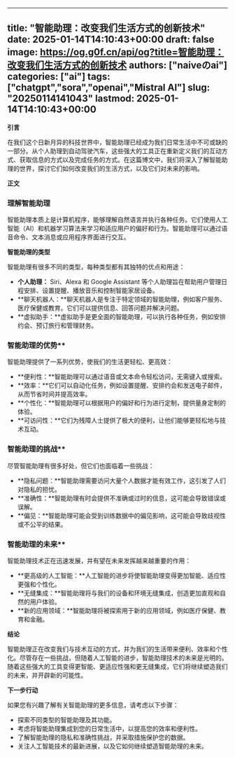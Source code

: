 
---
title: "智能助理：改变我们生活方式的创新技术"
date: 2025-01-14T14:10:43+00:00
draft: false
image: https://og.g0f.cn/api/og?title=智能助理：改变我们生活方式的创新技术
authors: ["naiveのai"]
categories: ["ai"]
tags: ["chatgpt","sora","openai","Mistral AI"]
slug: "20250114141043"
lastmod: 2025-01-14T14:10:43+00:00
---
**引言**

在我们这个日新月异的科技世界中，智能助理已经成为我们日常生活中不可或缺的一部分。从个人助理到自动驾驶汽车，这些强大的工具正在重新定义我们的互动方式、获取信息的方式以及完成任务的方式。在这篇博文中，我们将深入了解智能助理的世界，探讨它们如何改变我们的生活方式，以及它们对未来的影响。

**正文**

### 理解智能助理

智能助理本质上是计算机程序，能够理解自然语言并执行各种任务。它们使用人工智能（AI）和机器学习算法来学习和适应用户的偏好和行为。智能助理可以通过语音命令、文本消息或应用程序界面进行交互。

**智能助理的类型**

智能助理有很多不同的类型，每种类型都有其独特的优点和用途：

- **个人助理：** Siri、Alexa 和 Google Assistant 等个人助理旨在帮助用户管理日程安排、设置提醒、播放音乐和控制智能家居设备。
- **聊天机器人：**聊天机器人是专注于特定领域的智能助理，例如客户服务、医疗保健或教育。它们可以提供信息、回答问题并解决问题。
- **虚拟助手：**虚拟助手是更全面的智能助理，可以执行各种任务，例如安排约会、预订旅行和管理财务。

### 智能助理的优势**

智能助理提供了一系列优势，使我们的生活更轻松、更高效：

- **便利性：**智能助理可以通过语音或文本命令轻松访问，无需键入或搜索。
- **效率：**它们可以自动化任务，例如设置提醒、安排约会和发送电子邮件，从而节省时间并提高效率。
- **个性化：**智能助理可以根据用户的偏好和行为进行定制，提供量身定制的体验。
- **可访问性：**它们为残障人士提供了极大的便利，让他们能够更轻松地与技术互动。

### 智能助理的挑战**

尽管智能助理有很多好处，但它们也面临着一些挑战：

- **隐私问题：**智能助理需要访问大量个人数据才能有效工作，这引发了人们对隐私的担忧。
- **准确性：**智能助理有时会提供不准确或过时的信息，这可能会导致错误或误解。
- **偏见：**智能助理可能会受到训练数据中的偏见影响，这可能会导致歧视性或不公平的结果。

### 智能助理的未来**

智能助理技术正在迅速发展，并有望在未来发挥越来越重要的作用：

- **更高级的人工智能：**人工智能的进步将使智能助理变得更加智能、适应性更强和个性化。
- **无缝集成：**智能助理将与我们的设备和环境无缝集成，创造更加直观和自然的用户体验。
- **新的应用领域：**智能助理将被探索用于新的应用领域，例如医疗保健、教育和金融。

**结论**

智能助理正在改变我们与技术互动的方式，并为我们的生活带来便利、效率和个性化。尽管存在一些挑战，但随着人工智能的进步，智能助理技术的未来是光明的。随着这些强大的工具变得更智能、更适应性强和更无缝集成，它们将继续塑造我们的未来，并开辟新的可能性。

**下一步行动**

如果您有兴趣了解有关智能助理的更多信息，请考虑以下步骤：

- 探索不同类型的智能助理及其功能。
- 考虑将智能助理集成到您的日常生活中，以提高您的效率和便利性。
- 了解智能助理的隐私和准确性挑战，并采取措施保护您的数据。
- 关注人工智能技术的最新进展，以及它如何继续塑造智能助理的未来。